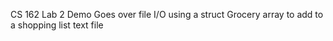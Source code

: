 CS 162 Lab 2 Demo
Goes over file I/O using a struct Grocery array to add to a shopping list text file
